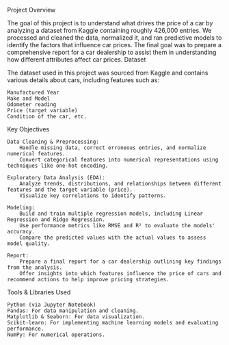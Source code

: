 Project Overview

The goal of this project is to understand what drives the price of a car by analyzing a dataset from Kaggle containing roughly 426,000 entries. We processed and cleaned the data, normalized it, and ran predictive models to identify the factors that influence car prices. The final goal was to prepare a comprehensive report for a car dealership to assist them in understanding how different attributes affect car prices.
Dataset

The dataset used in this project was sourced from Kaggle and contains various details about cars, including features such as:

    Manufactured Year
    Make and Model
    Odometer reading
    Price (target variable)
    Condition of the car, etc.

Key Objectives

    Data Cleaning & Preprocessing:
        Handle missing data, correct erroneous entries, and normalize numerical features.
        Convert categorical features into numerical representations using techniques like one-hot encoding.

    Exploratory Data Analysis (EDA):
        Analyze trends, distributions, and relationships between different features and the target variable (price).
        Visualize key correlations to identify patterns.

    Modeling:
        Build and train multiple regression models, including Linear Regression and Ridge Regression.
        Use performance metrics like RMSE and R² to evaluate the models' accuracy.
        Compare the predicted values with the actual values to assess model quality.

    Report:
        Prepare a final report for a car dealership outlining key findings from the analysis.
        Offer insights into which features influence the price of cars and recommend actions to help improve pricing strategies.

Tools & Libraries Used

    Python (via Jupyter Notebook)
    Pandas: For data manipulation and cleaning.
    Matplotlib & Seaborn: For data visualization.
    Scikit-learn: For implementing machine learning models and evaluating performance.
    NumPy: For numerical operations.
